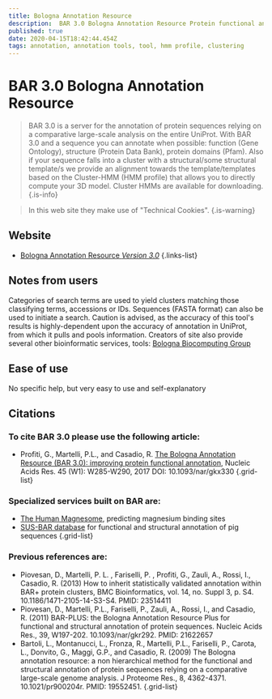 ```yaml
---
title: Bologna Annotation Resource
description:  BAR 3.0 Bologna Annotation Resource Protein functional and structural annotation
published: true
date: 2020-04-15T18:42:44.454Z
tags: annotation, annotation tools, tool, hmm profile, clustering
---
```


# BAR 3.0 Bologna Annotation Resource

> BAR 3.0 is a server for the annotation of protein sequences relying on a comparative large-scale analysis on the entire UniProt. With BAR 3.0 and a sequence you can annotate when possible: function (Gene Ontology), structure (Protein Data Bank), protein domains (Pfam). Also if your sequence falls into a cluster with a structural/some structural template/s we provide an alignment towards the template/templates based on the Cluster-HMM (HMM profile) that allows you to directly compute your 3D model. Cluster HMMs are available for downloading.
{.is-info}

> In this web site they make use of "Technical Cookies".
{.is-warning}

## Website

- [Bologna Annotation Resource *Version 3.0*](https://bar.biocomp.unibo.it/bar3/)
{.links-list}

## Notes from users 

Categories of search terms are used to yield clusters matching those classifying terms, accessions or IDs. Sequences (FASTA format) can also be used to initiate a search. Caution is advised, as the accuracy of this tool's results is highly-dependent upon the accuracy of annotation in UniProt, from which it pulls and pools information. Creators of site also provide several other bioinformatic services, tools: [Bologna Biocomputing Group](http://www.biocomp.unibo.it/predictors.html)

## Ease of use 

No specific help, but very easy to use and self-explanatory 

## Citations

### To cite BAR 3.0 please use the following article:

- Profiti, G., Martelli, P.L., and Casadio, R. [The Bologna Annotation Resource (BAR 3.0): improving protein functional annotation](https://academic.oup.com/nar/article-lookup/doi/10.1093/nar/gkx330), Nucleic Acids Res. 45 (W1): W285-W290, 2017 DOI: 10.1093/nar/gkx330
{.grid-list}

### Specialized services built on BAR are:

- [The Human Magnesome](https://bar.biocomp.unibo.it/mg/), predicting magnesium binding sites
- [SUS-BAR database](https://bar.biocomp.unibo.it/pig/) for functional and structural annotation of pig sequences
{.grid-list}

### Previous references are:

- Piovesan, D., Martelli, P. L. , Fariselli, P. , Profiti, G., Zauli, A., Rossi, I., Casadio, R. (2013) How to inherit statistically validated annotation within BAR+ protein clusters, BMC Bioinformatics, vol. 14, no. Suppl 3, p. S4. 10.1186/1471-2105-14-S3-S4. PMID: 23514411
- Piovesan, D., Martelli, P.L., Fariselli, P., Zauli, A., Rossi, I., and Casadio, R. (2011) BAR-PLUS: the Bologna Annotation Resource Plus for functional and structural annotation of protein sequences. Nucleic Acids Res., 39, W197-202. 10.1093/nar/gkr292. PMID: 21622657
- Bartoli, L., Montanucci, L., Fronza, R., Martelli, P.L., Fariselli, P., Carota, L., Donvito, G., Maggi, G.P., and Casadio, R. (2009) The Bologna annotation resource: a non hierarchical method for the functional and structural annotation of protein sequences relying on a comparative large-scale genome analysis. J Proteome Res., 8, 4362-4371. 10.1021/pr900204r. PMID: 19552451.
{.grid-list}